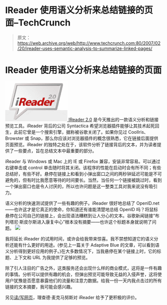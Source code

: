 # IReader 使用语义分析来总结链接的页面–TechCrunch

> 原文：<https://web.archive.org/web/http://www.techcrunch.com:80/2007/02/20/ireader-uses-semantic-analysis-to-summarize-linked-pages/>

# IReader 使用语义分析来总结链接的页面

[![](img/820ff3e29d3d7789a26df3d0b2f47a8e.png) ](https://web.archive.org/web/20220306220036/http://www.syntactica.com/) [IReader 2.0](https://web.archive.org/web/20220306220036/http://www.syntactica.com/) 是今天推出的一款语义分析和链接预览工具。iReader 背后的公司 Syntactica 希望浏览器插件能够让其技术起死回生，此前它曾是一个搜索引擎，据称被谷歌关闭了。如果你见过 CoolIris、Browster 或 Snap，那么你应该对浏览器插件的概念很熟悉，它在链接后面提供页面预览。iReader 的独特之处在于，该软件分析了链接背后的文本，并为读者提供了一些要点，旨在总结文本中最重要的部分。

iReader 与 Windows 或 Mac 上的 IE 或 Firefox 兼容，安装非常容易。可以通过右键单击或 control 单击随时将其关闭。该程序的性能在启动时会有所不同；有些总结好，有些不好。悬停在链接上和看到小弹出窗口之间的两秒钟延迟可能是不可避免的，但有时比我愿意等待的时间要长。当然，当任何一个链接被跳过时，看到一个弹出窗口也是令人讨厌的，所以也许问题是这一整类工具对我来说没有吸引力。

语义分析的快速测试提供了一些有趣的例子。iReader 很好地总结了 OpenID.net——也许这才是它真正的使命，你知道还有谁能清楚地总结 OpenID 吗？将鼠标悬停在公司自己的链接上，会出现语法糟糕到让人分心的文本。谷歌新闻链接“布列塔尼·斯皮尔斯进入康复中心”根本没有摘要——也许这个标题本身就说明了问题。
![](img/3b98ea94d06300665d37b957395bf718.png)

我将延长 iReader 的试用时间，或许会给我带来惊喜。我不禁想知道它的语义分析还能有什么更好的用途。(参见上一篇关于 Adaptive Blue 的文章，可以看到语义分析得到更好应用的例子。)在大多数情况下，当我悬停在某个链接上时，它的标题、上下文和 URL 为我提供了足够的预览。

除了引人注目的广告之外，这类服务还会出现什么样的商业模式，这将是一件有趣的事情。分析可以提供有趣的机会，但弹出预览可能导致无益的入侵声誉，这将使用户犹豫是否愿意暴露他们的流量和注意力数据。给我一份一天内我点击过的所有链接的文本摘要，我可能会感兴趣。

另见[读/写网页](https://web.archive.org/web/20220306220036/http://www.readwriteweb.com/archives/ireader_content_previews.php)，理查德·麦克马努斯对 iReader 给予了更积极的评价。